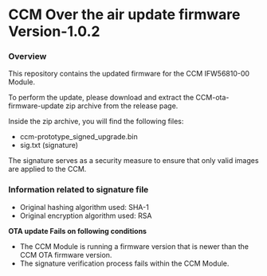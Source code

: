 CCM Over the air update firmware Version-1.0.2
===============

### Overview

This repository contains the updated firmware for the CCM IFW56810-00 Module.

To perform the update, please download and extract the CCM-ota-firmware-update zip archive from the release page.

Inside the zip archive, you will find the following files:

-  ccm-prototype_signed_upgrade.bin
-  sig.txt (signature)

The signature serves as a security measure to ensure that only valid images are applied to the CCM.

### Information related to signature file 

-  Original hashing algorithm used: SHA-1
-  Original encryption algorithm used: RSA 

**OTA update Fails on following conditions**

-  The CCM Module is running a firmware version that is newer than the CCM OTA firmware version.
-  The signature verification process fails within the CCM Module.


